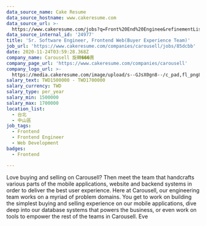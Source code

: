 ```yaml
---
data_source_name: Cake Resume
data_source_hostname: www.cakeresume.com
data_source_url: >-
  https://www.cakeresume.com/jobs?q=Front%20End%20Enginee&refinementList%5Blang_name%5D%5B0%5D=English&refinementList%5Bsalary_type%5D=per_year&range%5Bsalary_range%5D%5Bmin%5D=1000000
data_source_internal_id: '24977'
title: 'Sr. Software Engineer, Frontend Web(Buyer Experience Team)'
job_url: 'https://www.cakeresume.com/companies/carousell/jobs/85dcbb'
date: 2020-11-24T03:59:28.368Z
company_name: Carousell 旋轉���賣
company_page_url: 'https://www.cakeresume.com/companies/carousell'
company_logo_url: >-
  https://media.cakeresume.com/image/upload/s--GJsX0gn8--/c_pad,fl_png8,h_200,w_200/v1565956862/epaplsqwkax9tjzivjde.png
salary_text: TWD1500000 - TWD1700000
salary_currency: TWD
salary_type: per_year
salary_min: 1500000
salary_max: 1700000
location_list:
  - 台北
  - 中山區
job_tags:
  - Frontend
  - Frontend Engineer
  - Web Development
badges:
  - Frontend

---
```


Love buying and selling on Carousell? Then meet the team that handcrafts various parts of the mobile applications, website and backend systems in order to deliver the best user experience. Here at Carousell, our engineering team works on a myriad of problem domains. You get to work on building the simplest buying and selling experience on our mobile applications, dive deep into our database systems that powers the business, or even work on tools to empower the rest of the teams in Carousell. Eve